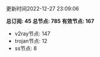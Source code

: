 更新时间2022-12-27 23:09:06

**总订阅: 45**
**总节点: 785**
**有效节点: 167**
- v2ray节点: 147
- trojan节点: 12
- ss节点: 8
